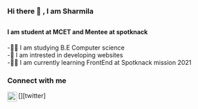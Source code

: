 ### <h3>Hi there 👋 , I am Sharmila</h3>

## <h4>I am student at MCET and Mentee at spotknack</h4>
-👩‍🎓 I am studying B.E Computer science <br>
-👀 I am intrested in developing websites <br>
-👩‍💻 I am currently learning FrontEnd at Spotknack mission 2021

### Connect with me 

[<img align="left" alt="twitter" width="22px" src="https://raw.githubusercontent.com/rahuldkjain/github-profile-readme-generator/master/src/images/icons/Social/twitter.svg" />][twitter]
